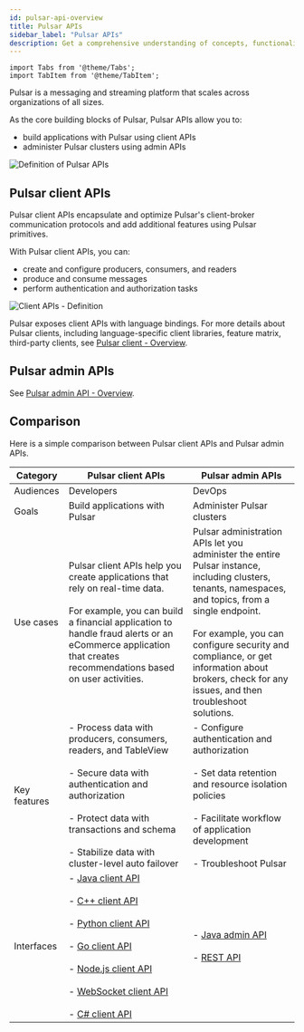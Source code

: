 ```yaml
---
id: pulsar-api-overview
title: Pulsar APIs
sidebar_label: "Pulsar APIs"
description: Get a comprehensive understanding of concepts, functionalities, and distinctions of Pulsar APIs.
---
```


````mdx-code-block
import Tabs from '@theme/Tabs';
import TabItem from '@theme/TabItem';
````


Pulsar is a messaging and streaming platform that scales across organizations of all sizes. 

As the core building blocks of Pulsar, Pulsar APIs allow you to:
- build applications with Pulsar using client APIs
- administer Pulsar clusters using admin APIs

![Definition of Pulsar APIs](/assets/pulsar-api-definition.svg)

## Pulsar client APIs

Pulsar client APIs encapsulate and optimize Pulsar's client-broker communication protocols and add additional features using Pulsar primitives. 

With Pulsar client APIs, you can:
- create and configure producers, consumers, and readers
- produce and consume messages
- perform authentication and authorization tasks 

![Client APIs - Definition](/assets/client-api-definition.svg)

Pulsar exposes client APIs with language bindings. For more details about Pulsar clients, including language-specific client libraries, feature matrix, third-party clients, see [Pulsar client - Overview](client-libraries.md).

## Pulsar admin APIs

See [Pulsar admin API - Overview](admin-api-overview.md).

## Comparison

Here is a simple comparison between Pulsar client APIs and Pulsar admin APIs.

Category|Pulsar client APIs|Pulsar admin APIs
---|---|---|
Audiences|Developers|DevOps
Goals|Build applications with Pulsar|Administer Pulsar clusters
Use cases|Pulsar client APIs help you create applications that rely on real-time data. <br/><br/> For example, you can build a financial application to handle fraud alerts or an eCommerce application that creates recommendations based on user activities.| Pulsar administration APIs let you administer the entire Pulsar instance, including clusters, tenants, namespaces, and topics, from a single endpoint. <br/><br/> For example, you can configure security and compliance, or get information about brokers, check for any issues, and then troubleshoot solutions.
Key features|- Process data with producers, consumers, readers, and TableView <br/><br/> - Secure data with authentication and authorization <br/><br/> - Protect data with transactions and schema <br/><br/> - Stabilize data with cluster-level auto failover | - Configure authentication and authorization <br/><br/> - Set data retention and resource isolation policies <br/><br/> - Facilitate workflow of application development<br/><br/> - Troubleshoot Pulsar
Interfaces | - [Java client API](/api/client/) <br/><br/> - [C++ client API](@pulsar:apidoc:cpp@) <br/><br/> - [Python client API](@pulsar:apidoc:python@) <br/><br/> -  [Go client API](https://pkg.go.dev/github.com/apache/pulsar-client-go/pulsar) <br/><br/> - [Node.js client API](client-libraries-node.md) <br/><br/> - [WebSocket client API](client-libraries-websocket.md#api-reference) <br/><br/> - [C# client API](client-libraries-dotnet.md) | - [Java admin API](admin-api-overview.md) <br/><br/> - [REST API](reference-rest-api-overview.md)

